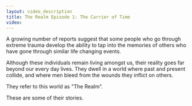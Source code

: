 ```yaml
---
layout: video_description 
title: The Realm Episode 1: The Carrier of Time  
video: 
---
```


A growing number of reports suggest that some people who go through extreme trauma develop the ability to tap into the memories of others who have gone through similar life changing events.

Although these individuals remain living amongst us, their reality goes far beyond our every day lives. They dwell in a world where past and present collide, and where men bleed from the wounds they inflict on others.

They refer to this world as "The Realm".

These are some of their stories.


